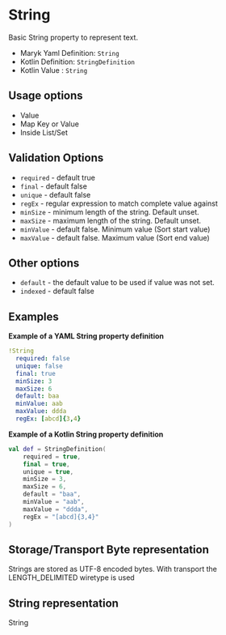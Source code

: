 # String
Basic String property to represent text.

- Maryk Yaml Definition: `String`
- Kotlin Definition: `StringDefinition`
- Kotlin Value : `String`

## Usage options
- Value
- Map Key or Value
- Inside List/Set

## Validation Options
- `required` - default true
- `final` - default false
- `unique` - default false
- `regEx` - regular expression to match complete value against
- `minSize` - minimum length of the string. Default unset.
- `maxSize` - maximum length of the string. Default unset.
- `minValue` - default false. Minimum value (Sort start value)
- `maxValue` - default false. Maximum value (Sort end value)

## Other options
- `default` - the default value to be used if value was not set.
- `indexed` - default false

## Examples

**Example of a YAML String property definition**
```yaml
!String
  required: false
  unique: false
  final: true
  minSize: 3
  maxSize: 6
  default: baa
  minValue: aab
  maxValue: ddda
  regEx: [abcd]{3,4}
```

**Example of a Kotlin String property definition**
```kotlin
val def = StringDefinition(
    required = true,
    final = true,
    unique = true,
    minSize = 3,
    maxSize = 6,
    default = "baa",
    minValue = "aab",
    maxValue = "ddda",
    regEx = "[abcd]{3,4}"
)
```

## Storage/Transport Byte representation
Strings are stored as UTF-8 encoded bytes. With transport the LENGTH_DELIMITED wiretype is used

## String representation
String
